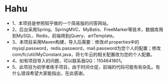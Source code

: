# Hahu
- 1、本项目是参照知乎做的一个简易版的问答网站。
- 2、后台采用Spring、SpringMVC、MyBatis、FreeMarker等技术，数据库用到MySQL、Redis，前端用到jQuery、artTemplate。
- 3、本项目采用Maven构建，导入后需要：修改df.properties中的mysql.password，redis.password，mail.password为您个人的配置；修改com/fc/util/MyConstant.java，将七牛云的相关配置改为您的个人配置。
- 4、如有项目导入的问题，可以联系我QQ：1104641801。
- 5、此项目为初学者练手项目，由于时间仓促，前端的代码可能有些杂乱。有什么错误希望大家能指出，在此感谢。
